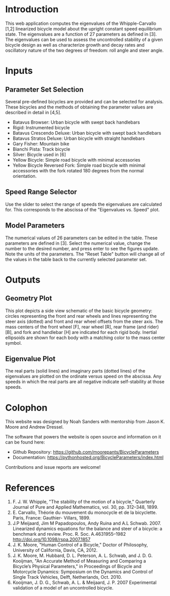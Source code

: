 # Introduction

This web application computes the eigenvalues of the Whipple-Carvallo [1,2]
linearized bicycle model about the upright constant speed equilibrium state.
The eigenvalues are a function of 27 parameters as defined in [3]. The
eigenvalues can be used to assess the uncontrolled stability of a given bicycle
design as well as characterize growth and decay rates and oscillatory nature of
the two degrees of freedom: roll angle and steer angle.

# Inputs

## Parameter Set Selection

Several pre-defined bicycles are provided and can be selected for analysis.
These bicycles and the methods of obtaining the parameter values are described
in detail in [4,5].

- Batavus Browser: Urban bicycle with swept back handlebars
- Rigid: Instrumented bicycle
- Batavus Crescendo Deluxe: Urban bicycle with swept back handlebars
- Batavus Stratos Deluxe: Urban bicycle with straight handlebars
- Gary Fisher: Mountain bike
- Bianchi Pista: Track bicycle
- Silver: Bicycle used in [6]
- Yellow Bicycle: Simple road bicycle with minimal accessories
- Yellow Bicycle Reversed Fork: Simple road bicycle with minimal accessories
  with the fork rotated 180 degrees from the normal orientation.

## Speed Range Selector

Use the slider to select the range of speeds the eigenvalues are calculated
for. This corresponds to the abscissa of the "Eigenvalues vs. Speed" plot.

## Model Parameters

The numerical values of 26 parameters can be edited in the table. These
parameters are defined in [3]. Select the numerical value, change the number to
the desired number, and press enter to see the figures update. Note the units
of the parameters. The "Reset Table" button will change all of the values in
the table back to the currently selected parameter set.

# Outputs

## Geometry Plot

This plot depicts a side view schematic of the basic bicycle geometry: circles
representing the front and rear wheels and lines representing the steer axis
(dotted) and front and rear wheel offsets from the steer axis. The mass centers
of the front wheel [F], rear wheel [R], rear frame (and rider) [B], and fork
and handlebar [H] are indicated for each rigid body. Inertial ellipsoids are
shown for each body with a matching color to the mass center symbol.

## Eigenvalue Plot

The real parts (solid lines) and imaginary parts (dotted lines) of the
eigenvalues are plotted on the ordinate versus speed on the abscissa. Any
speeds in which the real parts are all negative indicate self-stability at
those speeds.

# Colophon

This website was designed by Noah Sanders with mentorship from Jason K. Moore
and Andrew Dressel.

The software that powers the website is open source and information on it can
be found here:

- Github Repository: https://github.com/moorepants/BicycleParameters
- Documentation: https://pythonhosted.org/BicycleParameters/index.html

Contributions and issue reports are welcome!

# References

1. F. J. W. Whipple, "The stability of the motion of a bicycle," Quarterly
    Journal of Pure and Applied Mathematics, vol. 30, pp. 312–348, 1899.
2. E. Carvallo, Théorie du mouvement du monocycle et de la bicyclette. Paris,
    France: Gauthier- Villars, 1899.
3. J.P Meijaard, Jim M Papadopoulos, Andy Ruina and A.L Schwab. 2007.
    Linearized dynamics equations for the balance and steer of a bicycle: a
    benchmark and review. Proc. R. Soc. A.4631955–1982
    http://doi.org/10.1098/rspa.2007.1857
4. J. K. Moore, "Human Control of a Bicycle," Doctor of Philosophy, University
    of California, Davis, CA, 2012.
5. J. K. Moore, M. Hubbard, D. L. Peterson, A. L. Schwab, and J. D. G.
    Kooijman, "An Accurate Method of Measuring and Comparing a Bicycle’s
    Physical Parameters," in Proceedings of Bicycle and Motorcycle Dynamics:
    Symposium on the Dynamics and Control of Single Track Vehicles, Delft,
    Netherlands, Oct.  2010.
6. Kooijman, J. D. G., Schwab, A. L. & Meijaard, J. P. 2007 Experimental
   validation of a model of an uncontrolled bicycle.
